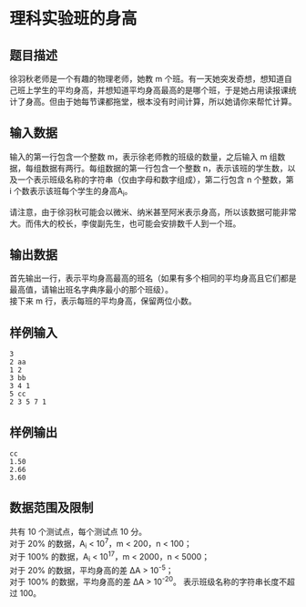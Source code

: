 # 理科实验班的身高
## 题目描述
徐羽秋老师是一个有趣的物理老师，她教 m 个班。有一天她突发奇想，想知道自己班上学生的平均身高，并想知道平均身高最高的是哪个班，于是她占用读报课统计了身高。但由于她每节课都拖堂，根本没有时间计算，所以她请你来帮忙计算。
	
## 输入数据

输入的第一行包含一个整数 m，表示徐老师教的班级的数量，之后输入 m 组数据，每组数据有两行。每组数据的第一行包含一个整数 n，表示该班的学生数，以及一个表示班级名称的字符串（仅由字母和数字组成），第二行包含 n 个整数，第 i 个数表示该班每个学生的身高A<sub>i</sub>。

请注意，由于徐羽秋可能会以微米、纳米甚至阿米表示身高，所以该数据可能非常大。而伟大的校长，李俊副先生，也可能会安排数千人到一个班。

## 输出数据

首先输出一行，表示平均身高最高的班名（如果有多个相同的平均身高且它们都是最高值，请输出班名字典序最小的那个班级）。  
接下来 m 行，表示每班的平均身高，保留两位小数。

## 样例输入
```
3
2 aa
1 2
3 bb
3 4 1
5 cc
2 3 5 7 1
```
## 样例输出
```
cc
1.50
2.66
3.60
```
## 数据范围及限制
共有 10 个测试点，每个测试点 10 分。  
对于 20% 的数据，A<sub>i</sub> < 10<sup>7</sup>，m < 200，n < 100；  
对于 100% 的数据，A<sub>i</sub> < 10<sup>17</sup>，m < 2000，n < 5000；  
对于 20% 的数据，平均身高的差 ΔA > 10<sup>-5</sup>；  
对于 100% 的数据，平均身高的差 ΔA > 10<sup>-20</sup>。
表示班级名称的字符串长度不超过 100。
